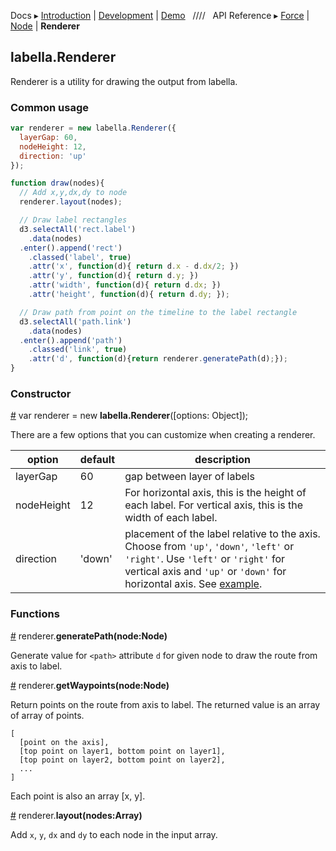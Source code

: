 Docs ▸
[Introduction](../README.md) |
[Development](Development.md) |
[Demo](http://twitter.github.io/labella.js/)
&nbsp;&nbsp;////&nbsp;&nbsp;
API Reference ▸
[Force](Force.md) |
[Node](Node.md) |
**Renderer**

## labella.Renderer

Renderer is a utility for drawing the output from labella.

### Common usage

```javascript
var renderer = new labella.Renderer({
  layerGap: 60,
  nodeHeight: 12,
  direction: 'up'
});

function draw(nodes){
  // Add x,y,dx,dy to node
  renderer.layout(nodes);

  // Draw label rectangles
  d3.selectAll('rect.label')
    .data(nodes)
  .enter().append('rect')
    .classed('label', true)
    .attr('x', function(d){ return d.x - d.dx/2; })
    .attr('y', function(d){ return d.y; })
    .attr('width', function(d){ return d.dx; })
    .attr('height', function(d){ return d.dy; });

  // Draw path from point on the timeline to the label rectangle
  d3.selectAll('path.link')
    .data(nodes)
  .enter().append('path')
    .classed('link', true)
    .attr('d', function(d){return renderer.generatePath(d);});
}
```

### Constructor

<a name="constructor" href="#constructor">#</a> var renderer = new **labella.Renderer**([options: Object]);

There are a few options that you can customize when creating a renderer.

| option  | default | description |
| ------- | ------- | ----------- |
| layerGap  | 60 | gap between layer of labels |
| nodeHeight  | 12 | For horizontal axis, this is the height of each label. For vertical axis, this is the width of each label. |
| direction | 'down' | placement of the label relative to the axis. Choose from ```'up'```, ```'down'```, ```'left'``` or ```'right'```. Use ```'left'``` or ```'right'``` for vertical axis and ```'up'``` or ```'down'``` for horizontal axis. See [example](http://twitter.github.io/labella.js/basic_down.html).|

### Functions

<a name="generatePath" href="#generatePath">#</a> renderer.**generatePath(node:Node)**

Generate value for ```<path>``` attribute ```d``` for given node to draw the route from axis to label.

<a name="getWaypoints" href="#getWaypoints">#</a> renderer.**getWaypoints(node:Node)**

Return points on the route from axis to label. The returned value is an array of array of points.

```
[
  [point on the axis],
  [top point on layer1, bottom point on layer1],
  [top point on layer2, bottom point on layer2],
  ...
]
```
Each point is also an array [x, y].

<a name="layout" href="#layout">#</a> renderer.**layout(nodes:Array)**

Add ```x```, ```y```, ```dx``` and ```dy``` to each node in the input array.

